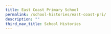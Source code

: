 ```yaml
---
title: East Coast Primary School
permalink: /school-histories/east-coast-pri/
description: ""
third_nav_title: School Histories
---
```

